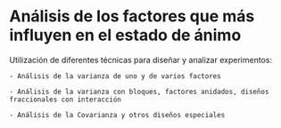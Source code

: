 # Análisis de los factores que más influyen en el estado de ánimo

Utilización de diferentes técnicas para diseñar y analizar experimentos: 

	- Análisis de la varianza de uno y de varios factores
	
	- Análisis de la varianza con bloques, factores anidados, diseños fraccionales con interacción
	
	- Análisis de la Covarianza y otros diseños especiales
